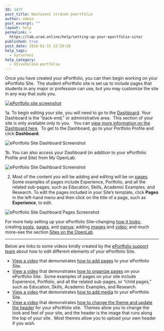 ```yaml
---
ID: 1477
post_title: Nastavení stránek poortfolia
author: admin
post_excerpt: ""
layout: help
permalink: >
  https://lab.urad.online/help/setting-up-your-eportfolio-site/
published: true
post_date: 2018-01-15 22:20:26
help_tags:
  - Vytvoření
help_category:
  - Uživatelská portfolia
---
```

Once you have created your ePortfolio, you can then begin working on your ePortfolio Site.  The student ePortfolio site is set up to include pages that students in any major or profession can use, but you may customize the site in any way that suits you.

<a href="https://lab.urad.online/wp-content/uploads/2012/12/ePortfolio_Site_1.png"><img class="alignnone wp-image-5524" title="ePortfolio_Site_1" src="https://openlab.citytech.cuny.edu/wp-content/uploads/2012/12/ePortfolio_Site_1.png" alt="ePortfolio site screenshot" /></a>

1a. To begin editing your site, you will need to go to the <a title="What is the Site Dashboard?" href="https://lab.urad.online/help/what-is-the-site-dashboard/">Dashboard</a>. Your Dashboard is the “back-end,” or administrative area.  This section of your site is only available only to you.   You can <a title="What is the Site Dashboard?" href="https://lab.urad.online/help/what-is-the-site-dashboard/">view more information on the Dashboard here</a>.  To get to the Dashboard, go to your Portfolio Profile and click <strong>Dashboard</strong>.

<img class="alignnone wp-image-36724 size-full" src="https://openlab.citytech.cuny.edu/wp-content/uploads/2012/12/ePortfolioSite_2_v2.png" alt="ePortfolio Site Dashboard Screenshot" />

1b. You can also access your Dashboard (in addition to your ePortfolio Profile and Site) from My OpenLab.

<img class="alignnone wp-image-36725 size-full" src="https://openlab.citytech.cuny.edu/wp-content/uploads/2012/12/ePortfolioSite_3_v2.png" alt="ePortfolio Site Dashboard Screenshot" />

2. Most of the content you will be adding and editing will be on <a href="https://lab.urad.online/help/creating-pages-on-your-site/">pages</a>.  Some examples of pages include Experience, Portfolio, and all the related sub-pages, such as Education, Skills, Academic Examples, and Research. To edit the pages included in your Site’s template, click <strong>Pages</strong> in the left-hand menu and then click on the title of a page, such as<strong> Experience</strong>, to edit.

<img class="alignnone wp-image-36726 size-full" src="https://openlab.citytech.cuny.edu/wp-content/uploads/2012/12/ePortfolioSite_4_v2.png" alt="ePortfolio Site Dashboard Pages Screenshot" />

For more help setting up your ePortfolio Site–changing <a href="https://lab.urad.online/help/changing-the-appearance-of-your-site-with-themes/">how it looks</a>; creating <a href="https://lab.urad.online/help/writing-a-post/">posts</a>, <a href="https://lab.urad.online/help/creating-pages-on-your-site/">pages</a>, and <a href="https://lab.urad.online/help/changing-the-menu-on-your-site/">menus</a>; adding <a href="https://lab.urad.online/help/adding-images-to-your-site/">images</a> and <a href="https://lab.urad.online/help/adding-video-to-your-site/">video</a>; and much more–see the section <a href="https://lab.urad.online/help/help-category/sites-on-the-openlab/">Sites on the OpenLab</a>.

_____________

Below are links to some videos kindly created by the <a href="http://websupport1.citytech.cuny.edu/eportfolio.html">ePortfolio support team</a> about how to edit different elements of your ePortfolio Site.
<ul>
 	<li><a href="http://websupport1.citytech.cuny.edu/eportfolio_student_videos/AddingPages/AddingPages.html">View a video</a> that demonstrates <a href="http://websupport1.citytech.cuny.edu/eportfolio_student_videos/AddingPages/AddingPages.html">how to add pages</a> to your ePortfolio Site.</li>
 	<li><a href="http://websupport1.citytech.cuny.edu/eportfolio_student_videos/OrganizingPages/OrganiziingPages.html">View a video</a> that demonstrates <a href="http://websupport1.citytech.cuny.edu/eportfolio_student_videos/OrganizingPages/OrganiziingPages.html">how to organize pages</a> on your ePortfolio Site.  Some examples of pages on your site include Experience, Portfolio, and all the related sub-pages, or “child pages,” such as Education, Skills, Academic Examples, and Research.</li>
 	<li><a href="http://websupport1.citytech.cuny.edu/eportfolio_student_videos/InsertMedia/InsertMedia.html">View a video</a> that demonstrates <a href="http://websupport1.citytech.cuny.edu/eportfolio_student_videos/InsertMedia/InsertMedia.html">how to add media</a> to your ePortfolio Site.</li>
 	<li><a href="http://websupport1.citytech.cuny.edu/eportfolio_student_videos/ThemeHeader/ThemeHeader.html">View a video</a> that demonstrates <a href="http://websupport1.citytech.cuny.edu/eportfolio_student_videos/ThemeHeader/ThemeHeader.html">how to change the theme and update the header</a> for your ePortfolio site.  Themes allow you to change the look and feel of your site, and the header is the image that runs along the top of your site.  Most themes allow you to upload your own header if you wish.</li>
</ul>